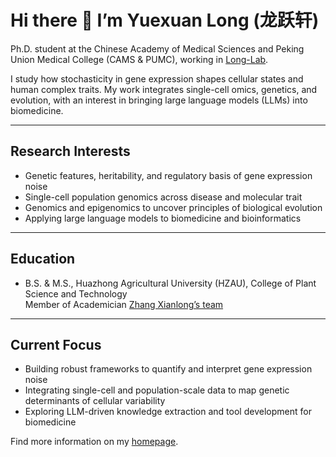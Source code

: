 # Hi there 👋 I’m Yuexuan Long (龙跃轩)

Ph.D. student at the Chinese Academy of Medical Sciences and Peking Union Medical College (CAMS & PUMC), working in [Long-Lab](https://sites.google.com/view/erping-long-lab/).

I study how stochasticity in gene expression shapes cellular states and human complex traits. My work integrates single-cell omics, genetics, and evolution, with an interest in bringing large language models (LLMs) into biomedicine.

---

## Research Interests
- Genetic features, heritability, and regulatory basis of gene expression noise
- Single-cell population genomics across disease and molecular trait
- Genomics and epigenomics to uncover principles of biological evolution
- Applying large language models to biomedicine and bioinformatics

---

## Education
- B.S. & M.S., Huazhong Agricultural University (HZAU), College of Plant Science and Technology  
  Member of Academician [Zhang Xianlong’s team](https://cotton.hzau.edu.cn/index.htm)  

---

## Current Focus
- Building robust frameworks to quantify and interpret gene expression noise
- Integrating single-cell and population-scale data to map genetic determinants of cellular variability
- Exploring LLM-driven knowledge extraction and tool development for biomedicine

Find more information on my [homepage](https://yxlong-science.github.io/yxlong/).
